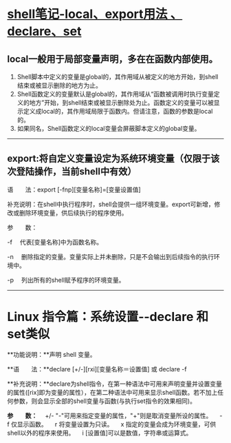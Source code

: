 # [shell笔记-local、export用法 、declare、set](https://www.cnblogs.com/itcomputer/p/5008164.html)

## local一般用于局部变量声明，多在在函数内部使用。

1. Shell脚本中定义的变量是global的，其作用域从被定义的地方开始，到shell结束或被显示删除的地方为止。 
2. Shell函数定义的变量默认是global的，其作用域从“函数被调用时执行变量定义的地方”开始，到shell结束或被显示删除处为止。函数定义的变量可以被显示定义成local的，其作用域局限于函数内。但请注意，函数的参数是local的。  
3. 如果同名，Shell函数定义的local变量会屏蔽脚本定义的global变量。 

---

## export:将自定义变量设定为系统环境变量（仅限于该次登陆操作，当前shell中有效）   

语　　法：export [-fnp][变量名称]=[变量设置值]   

补充说明：在shell中执行程序时，shell会提供一组环境变量。export可新增，修改或删除环境变量，供后续执行的程序使用。  

 参　　数：    

 -f 　代表[变量名称]中为函数名称。 　 

 -n 　删除指定的变量。变量实际上并未删除，只是不会输出到后续指令的执行环境中。 

 -p 　列出所有的shell赋予程序的环境变量。

---

# Linux 指令篇：系统设置--declare 和set类似

**功能说明：**声明 shell 变量。

**语　　法：**declare [+/-][rxi][变量名称＝设置值] 或 declare -f

**补充说明：**declare为shell指令，在第一种语法中可用来声明变量并设置变量的属性([rix]即为变量的属性），在第二种语法中可用来显示shell函数。若不加上任何参数，则会显示全部的shell变量与函数(与执行set指令的效果相同)。

**参　　数：**
　+/- "-"可用来指定变量的属性，"+"则是取消变量所设的属性。 
　-f 仅显示函数。 
　r 将变量设置为只读。 
　x 指定的变量会成为环境变量，可供shell以外的程序来使用。 
　i [设置值]可以是数值，字符串或运算式。